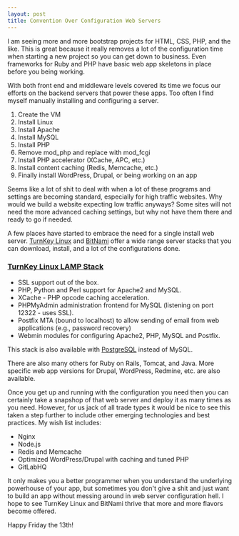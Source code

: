 ```yaml
---
layout: post
title: Convention Over Configuration Web Servers
---
```

I am seeing more and more bootstrap projects for HTML, CSS, PHP, and the like. This is great because it really removes a lot of the configuration time when starting a new project so you can get down to business. Even frameworks for Ruby and PHP have basic web app skeletons in place before you being working. 

With both front end and middleware levels covered its time we focus our efforts on the backend servers that power these apps. Too often I find myself manually installing and configuring a server.

1. Create the VM
2. Install Linux
3. Install Apache
4. Install MySQL
5. Install PHP
6. Remove mod\_php and replace with mod\_fcgi
7. Install PHP accelerator (XCache, APC, etc.)
8. Install content caching (Redis, Memcache, etc.)
9. Finally install WordPress, Drupal, or being working on an app

Seems like a lot of shit to deal with when a lot of these programs and settings are becoming standard, especially for high traffic websites. Why would we build a website expecting low traffic anyways? Some sites will not need the more advanced caching settings, but why not have them there and ready to go if needed.

A few places have started to embrace the need for a single install web server. [TurnKey Linux](http://www.turnkeylinux.org) and [BitNami](http://bitnami.org) offer a wide range server stacks that you can download, install, and a lot of the configurations done.

### [TurnKey Linux LAMP Stack](http://www.turnkeylinux.org/lampstack)

- SSL support out of the box.
- PHP, Python and Perl support for Apache2 and MySQL.
- XCache - PHP opcode caching acceleration.
- PHPMyAdmin administration frontend for MySQL (listening on port 12322 - uses SSL).
- Postfix MTA (bound to localhost) to allow sending of email from web applications (e.g., password recovery)
- Webmin modules for configuring Apache2, PHP, MySQL and Postfix.

This stack is also available with [PostgreSQL](http://www.turnkeylinux.org/lapp) instead of MySQL.

There are also many others for Ruby on Rails, Tomcat, and Java. More specific web app versions for Drupal, WordPress, Redmine, etc. are also available.

Once you get up and running with the configuration you need then you can certainly take a snapshop of that web server and deploy it as many times as you need. However, for us jack of all trade types it would be nice to see this taken a step further to include other emerging technologies and best practices. My wish list includes:

- Nginx
- Node.js
- Redis and Memcache
- Optimized WordPress/Drupal with caching and tuned PHP
- GitLabHQ

It only makes you a better programmer when you understand the underlying powerhouse of your app, but sometimes you don't give a shit and just want to build an app without messing around in web server configuration hell. I hope to see TurnKey Linux and BitNami thrive that more and more flavors become offered.

Happy Friday the 13th!